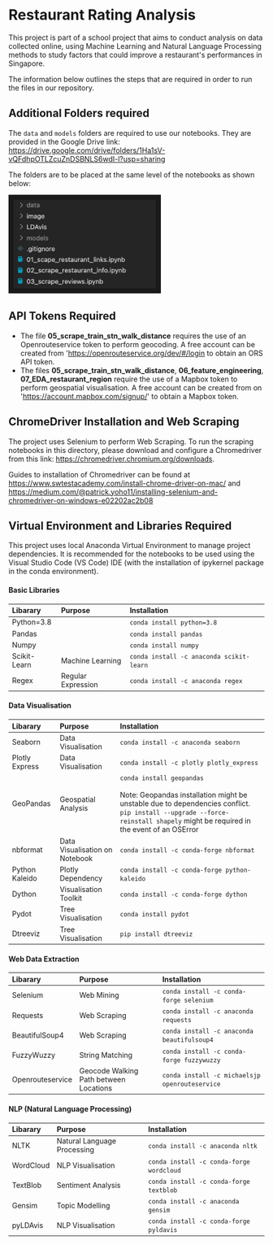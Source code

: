 # Restaurant Rating Analysis
This project is part of a school project that aims to conduct analysis on data collected online, using Machine Learning and Natural Language Processing methods to study factors that could improve a restaurant's performances in Singapore.

The information below outlines the steps that are required in order to run the files in our repository.

## Additional Folders required
The `data` and `models` folders are required to use our notebooks. They are provided in the Google Drive link:
https://drive.google.com/drive/folders/1Ha1sV-vQFdhpOTLZcuZnDSBNLS6wdI-l?usp=sharing

The folders are to be placed at the same level of the notebooks as shown below:
<p align="left">
		<img src="https://github.com/chinhockyang/restaurant_ratings_analysis/blob/master/image/project-directory.png?raw=true" alt="IMAGE ALT TEXT HERE" width="280" border="10" />
</p>

## API Tokens Required
- The file <strong>05_scrape_train_stn_walk_distance</strong> requires the use of an Openrouteservice token to perform geocoding. A free account can be created from 'https://openrouteservice.org/dev/#/login to obtain an ORS API token.
- The files <strong>05_scrape_train_stn_walk_distance</strong>, <strong>06_feature_engineering</strong>, <strong>07_EDA_restaurant_region</strong> require the use of a Mapbox token to perform geospatial visualisation. A free account can be created from on 'https://account.mapbox.com/signup/' to obtain a Mapbox token.

## ChromeDriver Installation and Web Scraping
The project uses Selenium to perform Web Scraping. To run the scraping notebooks in this directory, 
please download and configure a Chromedriver from this link: https://chromedriver.chromium.org/downloads.

Guides to installation of Chromedriver can be found at https://www.swtestacademy.com/install-chrome-driver-on-mac/ and https://medium.com/@patrick.yoho11/installing-selenium-and-chromedriver-on-windows-e02202ac2b08

## Virtual Environment and Libraries Required

This project uses local Anaconda Virtual Environment to manage project dependencies. It is recommended for the notebooks to be used using the Visual Studio Code (VS Code) IDE (with the installation of ipykernel package in the conda environment).

#### Basic Libraries
| Libarary | Purpose | Installation |
| :------------- |:------------- |:-------------|
| Python=3.8 | | `conda install python=3.8` |
| Pandas | | `conda install pandas` |
| Numpy | | `conda install numpy` |
| Scikit-Learn | Machine Learning | `conda install -c anaconda scikit-learn ` |
| Regex | Regular Expression | `conda install -c anaconda regex` |

#### Data Visualisation
| Libarary | Purpose | Installation |
| :------------- |:------------- |:-------------|
| Seaborn | Data Visualisation | `conda install -c anaconda seaborn` |
| Plotly Express | Data Visualisation | `conda install -c plotly plotly_express` |
| GeoPandas | Geospatial Analysis | `conda install geopandas` <br><br> Note: Geopandas installation might be unstable due to dependencies conflict. `pip install --upgrade --force-reinstall shapely` might be required in the event of an OSError |
| nbformat | Data Visualisation on Notebook | `conda install -c conda-forge nbformat` |
| Python Kaleido | Plotly Dependency | `conda install -c conda-forge python-kaleido` |
| Dython | Visualisation Toolkit | `conda install -c conda-forge dython` |
| Pydot | Tree Visualisation | `conda install pydot` |
| Dtreeviz | Tree Visualisation | `pip install dtreeviz` |

#### Web Data Extraction
| Libarary | Purpose | Installation |
| :------------- |:------------- |:-------------|
| Selenium | Web Mining | `conda install -c conda-forge selenium`|
| Requests | Web Scraping | `conda install -c anaconda requests` |
| BeautifulSoup4 | Web Scraping | `conda install -c anaconda beautifulsoup4`|
| FuzzyWuzzy | String Matching | `conda install -c conda-forge fuzzywuzzy` |
| Openrouteservice | Geocode Walking Path between Locations | `conda install -c michaelsjp openrouteservice` |

#### NLP (Natural Language Processing)
| Libarary | Purpose | Installation |
| :------------- |:------------- |:-------------|
| NLTK | Natural Language Processing | `conda install -c anaconda nltk` |
| WordCloud | NLP Visualisation | `conda install -c conda-forge wordcloud` |
| TextBlob | Sentiment Analysis | `conda install -c conda-forge textblob`|
| Gensim | Topic Modelling | `conda install -c anaconda gensim`|
| pyLDAvis | NLP Visualisation | `conda install -c conda-forge pyldavis`|
